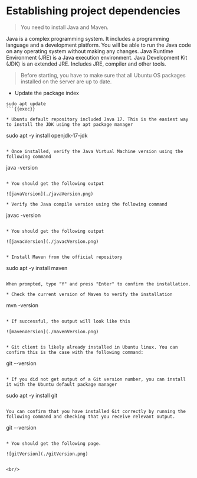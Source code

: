 # Establishing project dependencies


> You need to install Java and Maven.

Java is a complex programming system. It includes a programming language and a development platform.
You will be able to run the Java code on any operating system without making any changes.
Java Runtime Environment (JRE) is a Java execution environment.
Java Development Kit (JDK) is an extended JRE. Includes JRE, compiler and other tools.

> Before starting, you have to make sure that all Ubuntu OS packages installed on the server are up to date.

* Update the package index
```
sudo apt update
```{{exec}}

* Ubuntu default repository included Java 17. This is the easiest way to install the JDK using the apt package manager
```
sudo apt -y install openjdk-17-jdk
```{{exec}}

* Once installed, verify the Java Virtual Machine version using the following command
```
java -version
```{{exec}}

* You should get the following output

![javaVersion](./javaVersion.png)

* Verify the Java compile version using the following command
```
javac -version
```{{exec}}

* You should get the following output

![javacVersion](./javacVersion.png)


* Install Maven from the official repository
```
sudo apt -y install maven
```{{exec}}

When prompted, type "Y" and press "Enter" to confirm the installation.

* Check the current version of Maven to verify the installation
```
mvn -version
```{{exec}}

* If successful, the output will look like this

![mavenVersion](./mavenVersion.png)


* Git client is likely already installed in Ubuntu linux. You can confirm this is the case with the following command:
```
git --version
```{{exec}}

* If you did not get output of a Git version number, you can install it with the Ubuntu default package manager
```
sudo apt -y install git
```{{exec}}

You can confirm that you have installed Git correctly by running the following command and checking that you receive relevant output.
```
git --version
```{{exec}}

* You should get the following page.

![gitVersion](./gitVersion.png)


<br/>
